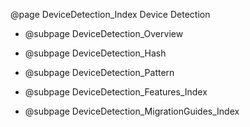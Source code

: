 @page DeviceDetection_Index Device Detection


- @subpage DeviceDetection_Overview

- @subpage DeviceDetection_Hash

- @subpage DeviceDetection_Pattern

- @subpage DeviceDetection_Features_Index

- @subpage DeviceDetection_MigrationGuides_Index

